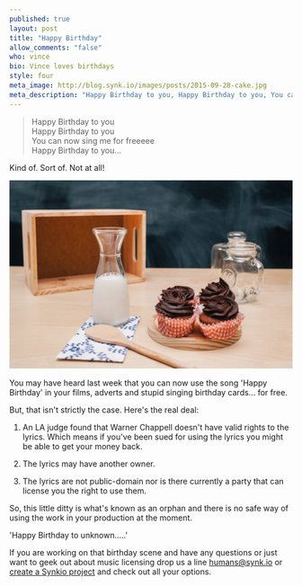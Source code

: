 ```yaml
---
published: true
layout: post
title: "Happy Birthday"
allow_comments: "false"
who: vince
bio: Vince loves birthdays
style: four
meta_image: http://blog.synk.io/images/posts/2015-09-28-cake.jpg
meta_description: "Happy Birthday to you, Happy Birthday to you, You can now sing me for freeeee, Happy Birthday to you..."
---
```


> Happy Birthday to you <br>
> Happy Birthday to you <br>
> You can now sing me for freeeee <br>
> Happy Birthday to you<!--excerpt-->...

Kind of. Sort of. Not at all!

![A couple of tasty cakes](/images/posts/2015-09-28-cake.jpg)

You may have heard last week that you can now use the song 'Happy Birthday' in your films, adverts and stupid singing birthday cards... for free.

But, that isn't strictly the case. Here's the real deal:

1) An LA judge found that Warner Chappell doesn't have valid rights to the lyrics. Which means if you've been sued for using the lyrics you might be able to get your money back.

2) The lyrics may have another owner.

3) The lyrics are not public-domain nor is there currently a party that can license you the right to use them.

So, this little ditty is what's known as an orphan and there is no safe way of using the work in your production at the moment.

'Happy Birthday to unknown.....'

If you are working on that birthday scene and have any questions or just want to geek out about music licensing drop us a line <humans@synk.io> or [create a Synkio project](http://synk.io/new-project) and check out all your options.
